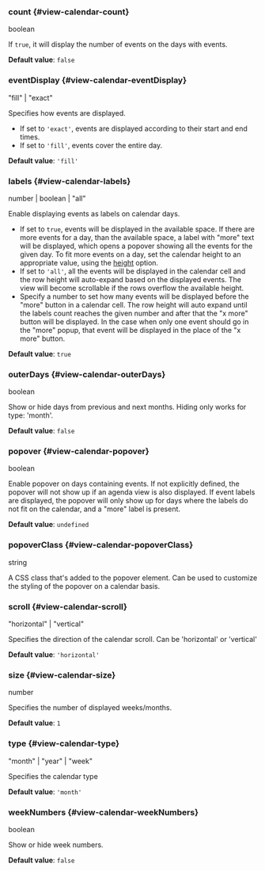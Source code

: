 ### count {#view-calendar-count}

boolean

If `true`, it will display the number of events on the days with events.

**Default value**: `false`
### eventDisplay {#view-calendar-eventDisplay}

"fill" &#124; "exact"

Specifies how events are displayed.
  - If set to `'exact'`, events are displayed according to their start and end times.
  - If set to `'fill'`, events cover the entire day.

**Default value**: `'fill'`
### labels {#view-calendar-labels}

number &#124; boolean &#124; "all"

Enable displaying events as labels on calendar days.
  - If set to `true`, events will be displayed in the available space.
    If there are more events for a day, than the available space,
    a label with &quot;more&quot; text will be displayed, which opens a popover showing all the events for the given day.
    To fit more events on a day, set the calendar height to an appropriate value, using the [height](#opt-height) option.
  - If set to `'all'`, all the events will be displayed in the calendar cell and
    the row height will auto-expand based on the displayed events.
    The view will become scrollable if the rows overflow the available height.
  - Specify a number to set how many events will be displayed before the &quot;more&quot; button in a calendar cell.
    The row height will auto expand until the labels count reaches the given number and after that the &quot;x more&quot; button
    will be displayed.
    In the case when only one event should go in the &quot;more&quot; popup, that event will be displayed in the place of the &quot;x more&quot; button.

**Default value**: `true`
### outerDays {#view-calendar-outerDays}

boolean

Show or hide days from previous and next months. Hiding only works for type: &#039;month&#039;.

**Default value**: `false`
### popover {#view-calendar-popover}

boolean

Enable popover on days containing events. If not explicitly defined,
the popover will not show up if an agenda view is also displayed. If event labels are displayed,
the popover will only show up for days where the labels do not fit on the calendar, and a &quot;more&quot; label is present.

**Default value**: `undefined`
### popoverClass {#view-calendar-popoverClass}

string

A CSS class that&#039;s added to the popover element.
Can be used to customize the styling of the popover on a calendar basis.
### scroll {#view-calendar-scroll}

"horizontal" &#124; "vertical"

Specifies the direction of the calendar scroll. Can be &#039;horizontal&#039; or &#039;vertical&#039;

**Default value**: `'horizontal'`
### size {#view-calendar-size}

number

Specifies the number of displayed weeks/months.

**Default value**: `1`
### type {#view-calendar-type}

"month" &#124; "year" &#124; "week"

Specifies the calendar type

**Default value**: `'month'`
### weekNumbers {#view-calendar-weekNumbers}

boolean

Show or hide week numbers.

**Default value**: `false`